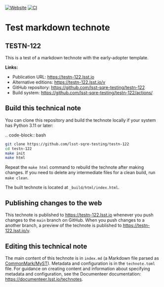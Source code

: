 [![Website](https://img.shields.io/badge/testn--122-lsst.io-brightgreen.svg)](https://testn-122.lsst.io)
[![CI](https://github.com/lsst-sqre-testing/testn-122/actions/workflows/ci.yaml/badge.svg)](https://github.com/lsst-sqre-testing/testn-122/actions/workflows/ci.yaml)

# Test markdown technote

## TESTN-122

This is a test of a markdown technote with the early-adopter template.

**Links:**

- Publication URL: https://testn-122.lsst.io
- Alternative editions: https://testn-122.lsst.io/v
- GitHub repository: https://github.com/lsst-sqre-testing/testn-122
- Build system: https://github.com/lsst-sqre-testing/testn-122/actions/


## Build this technical note

You can clone this repository and build the technote locally if your system has Python 3.11 or later:

.. code-block:: bash

```sh
git clone https://github.com/lsst-sqre-testing/testn-122
cd testn-122
make init
make html
```

Repeat the `make html` command to rebuild the technote after making changes.
If you need to delete any intermediate files for a clean build, run `make clean`.

The built technote is located at `_build/html/index.html`.

## Publishing changes to the web

This technote is published to https://testn-122.lsst.io whenever you push changes to the `main` branch on GitHub.
When you push changes to a another branch, a preview of the technote is published to https://testn-122.lsst.io/v.

## Editing this technical note

The main content of this technote is in `index.md` (a Markdown file parsed as [CommonMark/MyST](https://myst-parser.readthedocs.io/en/latest/index.html)).
Metadata and configuration is in the `technote.toml` file.
For guidance on creating content and information about specifying metadata and configuration, see the Documenteer documentation: https://documenteer.lsst.io/technotes.
